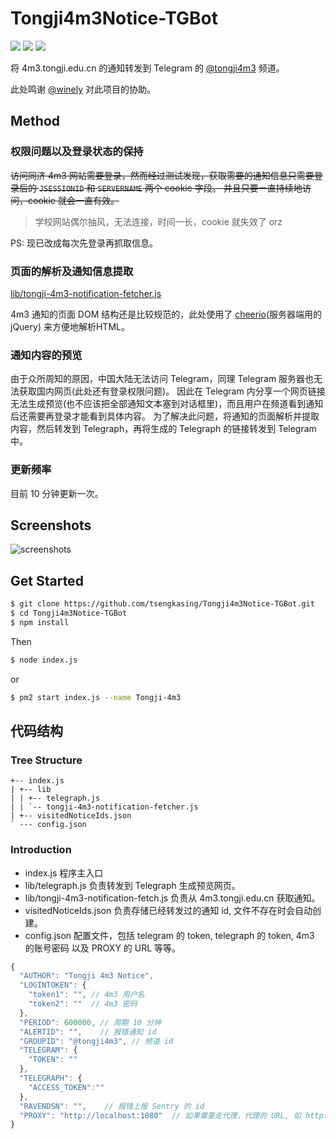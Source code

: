 # Tongji4m3Notice-TGBot

![](https://img.shields.io/badge/cheerio-1.0-brightgreen.svg)
![](https://img.shields.io/badge/request-2.85.0-brightgreen.svg)
![](https://img.shields.io/badge/request--promise--native-1.0.5-brightgreen.svg)

将 4m3.tongji.edu.cn 的通知转发到 Telegram 的 [@tongji4m3](https://t.me/tongji4m3) 频道。

此处鸣谢 [@winely](https://github.com/winely) 对此项目的协助。

## Method

### 权限问题以及登录状态的保持

<del>访问同济 4m3 网站需要登录，然而经过测试发现，获取需要的通知信息只需要登录后的 ``JSESSIONID`` 和 ``SERVERNAME`` 两个 cookie 字段。 
并且只要一直持续地访问，cookie 就会一直有效。 </del>

> 学校网站偶尔抽风，无法连接，时间一长，cookie 就失效了 orz    

PS: 现已改成每次先登录再抓取信息。

### 页面的解析及通知信息提取

[lib/tongji-4m3-notification-fetcher.js](https://github.com/tsengkasing/Tongji4m3Notice-TGBot/blob/master/lib/tongji-4m3-notification-fetcher.js)

4m3 通知的页面 DOM 结构还是比较规范的，此处使用了 [cheerio](https://github.com/cheeriojs/cheerio)(服务器端用的jQuery) 来方便地解析HTML。

### 通知内容的预览

由于众所周知的原因，中国大陆无法访问 Telegram，同理 Telegram 服务器也无法获取国内网页(此处还有登录权限问题)。 
因此在 Telegram 内分享一个网页链接无法生成预览(也不应该把全部通知文本塞到对话框里)，而且用户在频道看到通知后还需要再登录才能看到具体内容。 
为了解决此问题，将通知的页面解析并提取内容，然后转发到 Telegraph，再将生成的 Telegraph 的链接转发到 Telegram 中。

### 更新频率

目前 10 分钟更新一次。

## Screenshots

![screenshots](https://user-images.githubusercontent.com/10103993/37531422-16cab278-2977-11e8-9be1-09c40952dc5e.png)

## Get Started

```bash
$ git clone https://github.com/tsengkasing/Tongji4m3Notice-TGBot.git
$ cd Tongji4m3Notice-TGBot
$ npm install
```

Then

```bash
$ node index.js
```
or

```bash
$ pm2 start index.js --name Tongji-4m3
```

## 代码结构

### Tree Structure

```
+-- index.js
| +-- lib
| | +-- telegraph.js
| | `-- tongji-4m3-notification-fetcher.js
| +-- visitedNoticeIds.json
` --- config.json
```

### Introduction

- index.js
    程序主入口
- lib/telegraph.js
    负责转发到 Telegraph 生成预览网页。
- lib/tongji-4m3-notification-fetch.js
    负责从 4m3.tongji.edu.cn 获取通知。
- visitedNoticeIds.json
    负责存储已经转发过的通知 id, 文件不存在时会自动创建。
- config.json
    配置文件，包括 telegram 的 token, telegraph 的 token, 4m3 的账号密码 以及 PROXY 的 URL 等等。

```javascript
{
  "AUTHOR": "Tongji 4m3 Notice",
  "LOGINTOKEN": {
    "token1": "", // 4m3 用户名
    "token2": ""  // 4m3 密码
  },
  "PERIOD": 600000, // 周期 10 分钟
  "ALERTID": "",    // 报错通知 id
  "GROUPID": "@tongji4m3", // 频道 id
  "TELEGRAM": {
    "TOKEN": ""
  },
  "TELEGRAPH": {
    "ACCESS_TOKEN":""
  },
  "RAVENDSN": "",    // 报错上报 Sentry 的 id
  "PROXY": "http://localhost:1080"  // 如果需要走代理，代理的 URL, 如 http://localhost:1080
}
```
